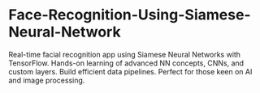 # Face-Recognition-Using-Siamese-Neural-Network
Real-time facial recognition app using Siamese Neural Networks with TensorFlow. Hands-on learning of advanced NN concepts, CNNs, and custom layers. Build efficient data pipelines. Perfect for those keen on AI and image processing.
